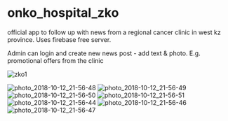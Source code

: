 # onko_hospital_zko
official app to follow up with news from a regional cancer clinic in west kz province.
Uses firebase free server.

Admin can login and create new news post - add text & photo. E.g. promotional offers from the clinic


![zko1](https://user-images.githubusercontent.com/4441068/47615251-75d7df80-dace-11e8-9447-46d2dfc547c9.jpg)


![photo_2018-10-12_21-56-48](https://user-images.githubusercontent.com/4441068/46883426-78e69500-ce6b-11e8-8819-f73e9d454bf6.jpg)
![photo_2018-10-12_21-56-49](https://user-images.githubusercontent.com/4441068/46883427-797f2b80-ce6b-11e8-9791-fd242d1b4957.jpg)
![photo_2018-10-12_21-56-50](https://user-images.githubusercontent.com/4441068/46883430-797f2b80-ce6b-11e8-99d8-1ad382f38e0c.jpg)
![photo_2018-10-12_21-56-51](https://user-images.githubusercontent.com/4441068/46883431-797f2b80-ce6b-11e8-98d2-33b6e482d06e.jpg)
![photo_2018-10-12_21-56-44](https://user-images.githubusercontent.com/4441068/46883434-7a17c200-ce6b-11e8-85c0-0907b3bb2dfb.jpg)
![photo_2018-10-12_21-56-46](https://user-images.githubusercontent.com/4441068/46883435-7a17c200-ce6b-11e8-8cc1-23b28cf6e4fe.jpg)
![photo_2018-10-12_21-56-47](https://user-images.githubusercontent.com/4441068/46883436-7ab05880-ce6b-11e8-89ec-38a554df07c8.jpg)

